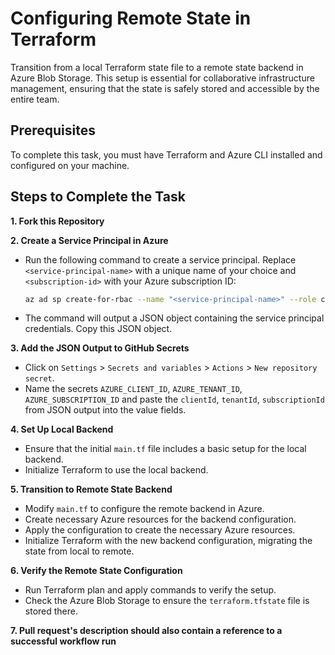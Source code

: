 # Configuring Remote State in Terraform

Transition from a local Terraform state file to a remote state backend in Azure Blob Storage. This setup is essential for collaborative infrastructure management, ensuring that the state is safely stored and accessible by the entire team.

## Prerequisites

To complete this task, you must have Terraform and Azure CLI installed and configured on your machine.

## Steps to Complete the Task

**1. Fork this Repository**

**2. Create a Service Principal in Azure**

- Run the following command to create a service principal. Replace `<service-principal-name>` with a unique name of your choice and `<subscription-id>` with your Azure subscription ID:

   ```bash
   az ad sp create-for-rbac --name "<service-principal-name>" --role contributor --scopes /subscriptions/<subscription-id> --sdk-auth
   ```
- The command will output a JSON object containing the service principal credentials. Copy this JSON object.

**3. Add the JSON Output to GitHub Secrets**

- Click on `Settings` > `Secrets and variables` > `Actions` > `New repository secret`.
- Name the secrets `AZURE_CLIENT_ID`, `AZURE_TENANT_ID`, `AZURE_SUBSCRIPTION_ID` and paste the `clientId`, `tenantId`, `subscriptionId` from JSON output into the value fields.

**4. Set Up Local Backend**

- Ensure that the initial `main.tf` file includes a basic setup for the local backend.
- Initialize Terraform to use the local backend.

**5. Transition to Remote State Backend**

- Modify `main.tf` to configure the remote backend in Azure.
- Create necessary Azure resources for the backend configuration.
- Apply the configuration to create the necessary Azure resources.
- Initialize Terraform with the new backend configuration, migrating the state from local to remote.

**6. Verify the Remote State Configuration**

- Run Terraform plan and apply commands to verify the setup.
- Check the Azure Blob Storage to ensure the `terraform.tfstate` file is stored there.

**7. Pull request's description should also contain a reference to a successful workflow run**
